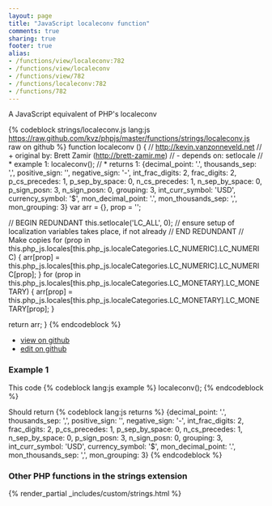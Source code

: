 ```yaml
---
layout: page
title: "JavaScript localeconv function"
comments: true
sharing: true
footer: true
alias:
- /functions/view/localeconv:782
- /functions/view/localeconv
- /functions/view/782
- /functions/localeconv:782
- /functions/782
---
```

<!-- Generated by Rakefile:build -->
A JavaScript equivalent of PHP's localeconv

{% codeblock strings/localeconv.js lang:js https://raw.github.com/kvz/phpjs/master/functions/strings/localeconv.js raw on github %}
function localeconv () {
  // http://kevin.vanzonneveld.net
  // +   original by: Brett Zamir (http://brett-zamir.me)
  // -    depends on: setlocale
  // *     example 1: localeconv();
  // *     returns 1: {decimal_point: '.', thousands_sep: ',', positive_sign: '', negative_sign: '-', int_frac_digits: 2, frac_digits: 2, p_cs_precedes: 1, p_sep_by_space: 0, n_cs_precedes: 1, n_sep_by_space: 0, p_sign_posn: 3, n_sign_posn: 0, grouping: 3, int_curr_symbol: 'USD', currency_symbol: '$', mon_decimal_point: '.', mon_thousands_sep: ',', mon_grouping: 3}
  var arr = {},
    prop = '';

  // BEGIN REDUNDANT
  this.setlocale('LC_ALL', 0); // ensure setup of localization variables takes place, if not already
  // END REDUNDANT
  // Make copies
  for (prop in this.php_js.locales[this.php_js.localeCategories.LC_NUMERIC].LC_NUMERIC) {
    arr[prop] = this.php_js.locales[this.php_js.localeCategories.LC_NUMERIC].LC_NUMERIC[prop];
  }
  for (prop in this.php_js.locales[this.php_js.localeCategories.LC_MONETARY].LC_MONETARY) {
    arr[prop] = this.php_js.locales[this.php_js.localeCategories.LC_MONETARY].LC_MONETARY[prop];
  }

  return arr;
}
{% endcodeblock %}

 - [view on github](https://github.com/kvz/phpjs/blob/master/functions/strings/localeconv.js)
 - [edit on github](https://github.com/kvz/phpjs/edit/master/functions/strings/localeconv.js)

### Example 1
This code
{% codeblock lang:js example %}
localeconv();
{% endcodeblock %}

Should return
{% codeblock lang:js returns %}
{decimal_point: '.', thousands_sep: ',', positive_sign: '', negative_sign: '-', int_frac_digits: 2, frac_digits: 2, p_cs_precedes: 1, p_sep_by_space: 0, n_cs_precedes: 1, n_sep_by_space: 0, p_sign_posn: 3, n_sign_posn: 0, grouping: 3, int_curr_symbol: 'USD', currency_symbol: '$', mon_decimal_point: '.', mon_thousands_sep: ',', mon_grouping: 3}
{% endcodeblock %}


### Other PHP functions in the strings extension
{% render_partial _includes/custom/strings.html %}
